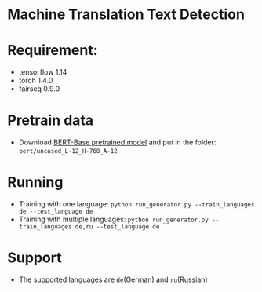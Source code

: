 # Machine Translation Text Detection

# Requirement:
- tensorflow 1.14
- torch 1.4.0
- fairseq 0.9.0

# Pretrain data
- Download [BERT-Base pretrained model](https://storage.googleapis.com/bert_models/2018_10_18/uncased_L-12_H-768_A-12.zip) and put in the folder: `bert/uncased_L-12_H-768_A-12`

# Running 
- Training with one language: 
`python run_generator.py --train_languages de --test_language de`
- Training with multiple languages: 
`python run_generator.py --train_languages de,ru --test_language de`
# Support
- The supported languages are `de`(German) and `ru`(Russian)
